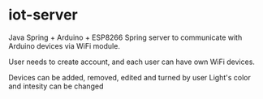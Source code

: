 # iot-server
Java Spring + Arduino + ESP8266
Spring server to communicate with Arduino devices via WiFi module.

User needs to create account, and each user can have own WiFi devices.

Devices can be added, removed, edited and turned by user
Light's color and intesity can be changed
